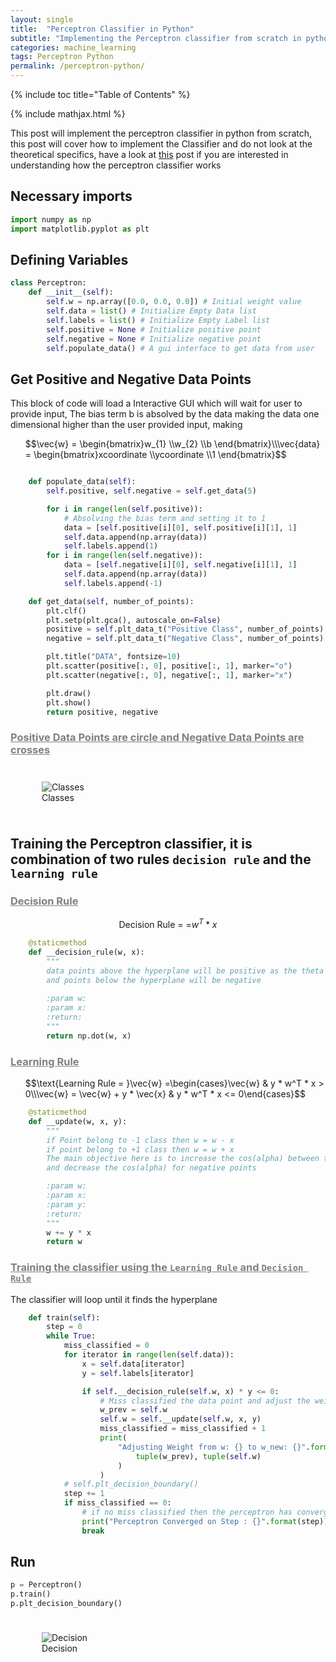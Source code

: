 ```yaml
---
layout: single
title:  "Perceptron Classifier in Python"
subtitle: "Implementing the Perceptron classifier from scratch in python"
categories: machine_learning
tags: Perceptron Python
permalink: /perceptron-python/
---
```


{% include toc title="Table of Contents" %}

{% include mathjax.html %}

This post will implement the perceptron classifier in python from scratch, this post will cover how to implement the 
Classifier and do not look at the theoretical specifics, have a look at [this](https://fuzailpalnak.github.io/perceptron/) post if you are interested in
understanding how the perceptron classifier works

## Necessary imports 
```python
import numpy as np
import matplotlib.pyplot as plt
```
## Defining Variables
```python
class Perceptron:
    def __init__(self):
        self.w = np.array([0.0, 0.0, 0.0]) # Initial weight value
        self.data = list() # Initialize Empty Data list
        self.labels = list() # Initialize Empty Label list
        self.positive = None # Initialize positive point
        self.negative = None # Initialize negative point
        self.populate_data() # A gui interface to get data from user
```

## Get Positive and Negative Data Points

This block of code will load a Interactive GUI which will wait for user to provide input, The bias term b is absolved by the data making the data one dimensional higher than the user provided input, making
<ul>
$$\vec{w}  = \begin{bmatrix}w_{1}  \\w_{2} \\b  \end{bmatrix}\\\vec{data}  = \begin{bmatrix}xcoordinate \\ycoordinate \\1  \end{bmatrix}$$
</ul>

```python

    def populate_data(self):
        self.positive, self.negative = self.get_data(5)

        for i in range(len(self.positive)):
            # Absolving the bias term and setting it to 1
            data = [self.positive[i][0], self.positive[i][1], 1]
            self.data.append(np.array(data))
            self.labels.append(1)
        for i in range(len(self.negative)):
            data = [self.negative[i][0], self.negative[i][1], 1]
            self.data.append(np.array(data))
            self.labels.append(-1)

    def get_data(self, number_of_points):
        plt.clf()
        plt.setp(plt.gca(), autoscale_on=False)
        positive = self.plt_data_t("Positive Class", number_of_points)
        negative = self.plt_data_t("Negative Class", number_of_points)

        plt.title("DATA", fontsize=10)
        plt.scatter(positive[:, 0], positive[:, 1], marker="o")
        plt.scatter(negative[:, 0], negative[:, 1], marker="x")

        plt.draw()
        plt.show()
        return positive, negative
```

### <span style="text-decoration:underline; color:gray">Positive Data Points are circle and Negative Data Points are crosses </span>

<div style="padding: 10px;">
<figure class="image">
  <img src="https://fuzailpalnak.github.io/assets/perceptron_python/pos_neg.png" alt="Classes">
  <figcaption>Classes</figcaption>
</figure>
</div>

        
## Training the Perceptron classifier, it is combination of two rules `decision rule` and the `learning rule`

### <span style="text-decoration:underline; color:gray">Decision Rule  </span> 

$$\text{Decision Rule = =}w^T * x$$

```python
    @staticmethod
    def __decision_rule(w, x):
        """
        data points above the hyperplane will be positive as the theta will be [0, 90] with respect to self.w
        and points below the hyperplane will be negative
        
        :param w:
        :param x:
        :return:
        """
        return np.dot(w, x)
```

### <span style="text-decoration:underline; color:gray">Learning Rule </span>

<ul>
$$\text{Learning Rule  = }\vec{w} =\begin{cases}\vec{w} & y * w^T * x > 0\\\vec{w} = \vec{w} + y * \vec{x} & y * w^T * x <= 0\end{cases}$$  
</ul>

```python
    @staticmethod
    def __update(w, x, y):
        """
        if Point belong to -1 class then w = w - x
        if point belong to +1 class then w = w + x
        The main objective here is to increase the cos(alpha) between the weight vector and the positive data points
        and decrease the cos(alpha) for negative points

        :param w:
        :param x:
        :param y:
        :return:
        """
        w += y * x
        return w
```
  
### <span style="text-decoration:underline; color:gray">Training the classifier using the `Learning Rule` and `Decision Rule` </span>
The classifier will loop until it finds the hyperplane

```python
    def train(self):
        step = 0
        while True:
            miss_classified = 0
            for iterator in range(len(self.data)):
                x = self.data[iterator]
                y = self.labels[iterator]

                if self.__decision_rule(self.w, x) * y <= 0:
                    # Miss classified the data point and adjust the weight
                    w_prev = self.w
                    self.w = self.__update(self.w, x, y)
                    miss_classified = miss_classified + 1
                    print(
                        "Adjusting Weight from w: {} to w_new: {}".format(
                            tuple(w_prev), tuple(self.w)
                        )
                    )
            # self.plt_decision_boundary()
            step += 1
            if miss_classified == 0:
                # if no miss classified then the perceptron has converged and found a hyperplane
                print("Perceptron Converged on Step : {}".format(step))
                break
```

## Run
```python
p = Perceptron()
p.train()
p.plt_decision_boundary()
```

<div style="padding: 10px;">
<figure class="image">
  <img src="https://fuzailpalnak.github.io/assets/perceptron_python/decision.png" alt="Decision">
  <figcaption>Decision</figcaption>
</figure>
</div>





